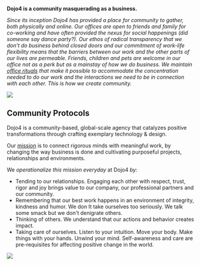 **Dojo4 is a community masquerading as a business.**

*Since its inception Dojo4 has provided a place for community to gather,
both physically and online. Our offices are open to friends and family
for co-working and have often provided the nexus for social happenings
(did someone say dance party?). Our ethos of radical transparency that
we don't do business behind closed doors and our commitment of work-life
flexibility means that the barriers between our work and the other parts
of our lives are permeable. Friends, children and pets are welcome in
our office not as a perk but as a mainstay of how we do business. We
maintain* [*office rituals*](https://dojo4.bit.ai/docs/qEgAbsM1bC0L7jrq)
*that make it possible to accommodate the concentration needed to do our
work and the interactions we need to be in connection with each other.
This is how we create community.*

  

![](https://d2eslrut6bvw18.cloudfront.net/v2/39196/contents/OvRrw3DLcnI1aPUe/mw1920_community.jpg)

  

## **Community Protocols**

Dojo4 is a community-based, global-scale agency that catalyzes positive
transformations through crafting exemplary technology & design.

Our [mission](https://dojo4.com/manifesto) is to connect rigorous minds
with meaningful work, by changing the way business is done and
cultivating purposeful projects, relationships and environments.

We *operationalize this mission everyday* at Dojo4 *by:*

  - Tending to our relationships. Engaging each other with respect,
    trust, rigor and joy brings value to our company, our professional
    partners and our community.
  - Remembering that our best work happens in an environment of
    integrity, kindness and humor. We don It take ourselves too
    seriously. We talk some smack but we don't denigrate others.
  - Thinking of others. We understand that our actions and behavior
    creates impact.
  - Taking care of ourselves. Listen to your intuition. Move your body.
    Make things with your hands. Unwind your mind. Self-awareness and
    care are pre-requisites for affecting positive change in the world.

![](https://d2eslrut6bvw18.cloudfront.net/v2/39196/contents/qq26TkffEXyIKpsW/mw1920_dojo4-community-values-poster_copy.jpg)
